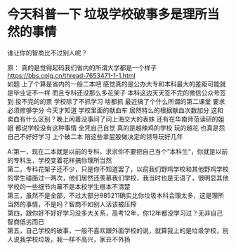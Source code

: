 # 今天科普一下 垃圾学校破事多是理所当然的事情

谁让你的智商比不过别人呢？</br>


原：
真的是觉得起码我们省内的所谓大学都是一个样子</br>
https://bbs.colg.cn/thread-7653471-1-1.html </br>
如题 上了个算是省内的一般二本吧 感觉真的是公办大专和本科最大的差距可能就是毕业证不一样 而且专科还没那么多花架子 本科这边天天签不完的微信公众号签到 投不完的的票 学校除了不抓学习 啥都抓 最近搞了个什么所谓的第二课堂 要求必须修够学分 今天才知道 学校里面的献血车 居然特么的根据献血次数加分 这和卖血有什么区别？晚上闲着没事问了问上海交大的表妹 还有在华南师范读研的姐姐 都说学校没有这种事情 全凭自己自觉 真的是越辣鸡的学校 玩的越花 也真是怨自己不好好学习 上个破二本 陪这些拿屁股做决定的领导玩好几年


A:第一，现在二本就是以前的专科，求求你不要把自己当个”本科生“，你就是以前的专科生，学校变着花样搞你理所当然</br>
第二，专科花架子还不少，只是你不知道罢了，以前我们野鸡学校和其他野鸡学校的学生碰面过一两次，他们居然还羡慕我们学校，我当时也是无语了，很明显其他学校的一些细节内幕不是本校学生根本不清楚</br>
第三，虽然不是全部，不过大部分985211确实比你垃圾本科合理太多，这是理所当然的事情，不是吗？智商不如别人活该被压榨</br>
第四，跟你好不好好学习没多大关系，高考12年，你12年都没学习过？无非自己智商低劣而已</br>
第五，自己学校的破事，一般不喜欢跟外面学校的说，就算我上的是垃圾学校，别人说我学校垃圾，我一样不高兴，家丑不外扬</br>
